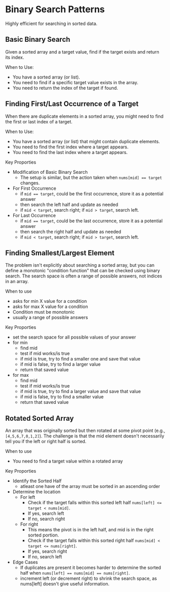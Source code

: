 # Binary Search Patterns
Highly efficient for searching in sorted data.

## Basic Binary Search
Given a sorted array and a target value, find if the target exists and return its index.

When to Use:
- You have a sorted array (or list).
- You need to find if a specific target value exists in the array.
- You need to return the index of the target if found.

## Finding First/Last Occurrence of a Target
When there are duplicate elements in a sorted array, you might need to find the first or last index of a target.

When to Use:
- You have a sorted array (or list) that might contain duplicate elements.
- You need to find the first index where a target appears.
- You need to find the last index where a target appears.

Key Proporties
- Modification of Basic Binary Search
    - The setup is similar, but the action taken when `nums[mid] == target` changes.
- For First Occurrence
    - if `mid == target`, could be the first occurrence, store it as a potential answer
    - then search the left half and update as needed
    - if `mid < target`, search right; if `mid > target`, search left.
- For Last Occurrence
    - if `mid == target`, could be the last occurrence, store it as a potential answer
    - then search the right half and update as needed
    - if `mid < target`, search right; if `mid > target`, search left.

## Finding Smallest/Largest Element
The problem isn't explicitly about searching a sorted array, but you can define a monotonic "condition function" that can be checked using binary search. The search space is often a range of possible answers, not indices in an array.

When to use
- asks for min X value for a condition
- asks for max X value for a condition
- Condition must be monotonic
- usually a range of possible answers

Key Proporties
- set the search space for all possible values of your answer
- for min
    - find mid
    - test if mid works/is true
    - if mid is true, try to find a smaller one and save that value
    - if mid is false, try to find a larger value
    - return that saved value
- for max
    - find mid
    - test if mid works/is true
    - if mid is true, try to find a larger value and save that value
    - if mid is false, try to find a smaller value
    - return that saved value

## Rotated Sorted Array
An array that was originally sorted but then rotated at some pivot point (e.g., `[4,5,6,7,0,1,2]`). The challenge is that the mid element doesn't necessarily tell you if the left or right half is sorted.

When to use
- You need to find a target value within a rotated array

Key Proporties
- Identify the Sorted Half
    - atleast one have of the array must be sorted in an ascending order
- Determine the location
    - For left
        - Check if the target falls within this sorted left half `nums[left] <= target < nums[mid]`.
        - If yes, search left
        - If no, search right 
    - For right
        - This means the pivot is in the left half, and mid is in the right sorted portion.
        - Check if the target falls within this sorted right half `nums[mid] < target <= nums[right]`.
        - If yes, search right
        - If no, search left
- Edge Cases
    - If duplicates are present it becomes harder to determine the sorted half when `nums[left] == nums[mid] == nums[right]`. 
    - increment left (or decrement right) to shrink the search space, as nums[left] doesn't give useful information.